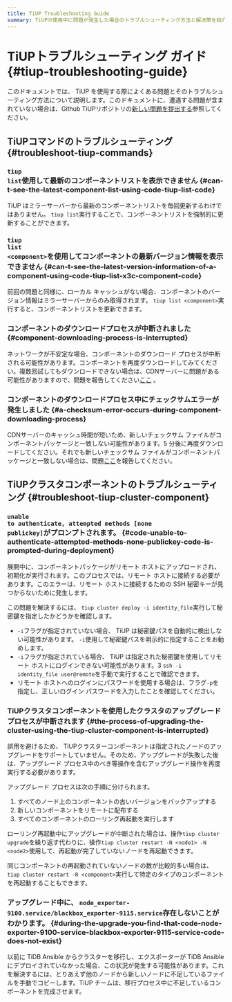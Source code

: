 ```yaml
---
title: TiUP Troubleshooting Guide
summary: TiUPの使用中に問題が発生した場合のトラブルシューティング方法と解決策を紹介します。
---
```


# TiUPトラブルシューティング ガイド {#tiup-troubleshooting-guide}

このドキュメントでは、 TiUP を使用する際によくある問題とそのトラブルシューティング方法について説明します。このドキュメントに、遭遇する問題が含まれていない場合は、Github TiUPリポジトリの[新しい問題を提出する](https://github.com/pingcap/tiup/issues)参照してください。

## TiUPコマンドのトラブルシューティング {#troubleshoot-tiup-commands}

### <code>tiup list</code>使用して最新のコンポーネントリストを表示できません {#can-t-see-the-latest-component-list-using-code-tiup-list-code}

TiUP はミラーサーバーから最新のコンポーネントリストを毎回更新するわけではありません。 `tiup list`実行することで、コンポーネントリストを強制的に更新することができます。

### <code>tiup list &lt;component&gt;</code>を使用してコンポーネントの最新バージョン情報を表示できません {#can-t-see-the-latest-version-information-of-a-component-using-code-tiup-list-x3c-component-code}

前回の問題と同様に、ローカル キャッシュがない場合、コンポーネントのバージョン情報はミラーサーバーからのみ取得されます。 `tiup list <component>`実行すると、コンポーネントリストを更新できます。

### コンポーネントのダウンロードプロセスが中断されました {#component-downloading-process-is-interrupted}

ネットワークが不安定な場合、コンポーネントのダウンロード プロセスが中断される可能性があります。コンポーネントを再度ダウンロードしてみてください。複数回試してもダウンロードできない場合は、CDNサーバーに問題がある可能性がありますので、問題を報告してください[ここ](https://github.com/pingcap/tiup/issues) 。

### コンポーネントのダウンロードプロセス中にチェックサムエラーが発生しました {#a-checksum-error-occurs-during-component-downloading-process}

CDNサーバーのキャッシュ時間が短いため、新しいチェックサム ファイルがコンポーネントパッケージと一致しない可能性があります。5 分後に再度ダウンロードしてください。それでも新しいチェックサム ファイルがコンポーネントパッケージと一致しない場合は、問題[ここ](https://github.com/pingcap/tiup/issues)を報告してください。

## TiUPクラスタコンポーネントのトラブルシューティング {#troubleshoot-tiup-cluster-component}

### <code>unable to authenticate, attempted methods [none publickey]</code>がプロンプトされます。 {#code-unable-to-authenticate-attempted-methods-none-publickey-code-is-prompted-during-deployment}

展開中に、コンポーネントパッケージがリモート ホストにアップロードされ、初期化が実行されます。このプロセスでは、リモート ホストに接続する必要があります。このエラーは、リモート ホストに接続するための SSH 秘密キーが見つからないために発生します。

この問題を解決するには、 `tiup cluster deploy -i identity_file`実行して秘密鍵を指定したかどうかを確認します。

-   `-i`フラグが指定されていない場合、 TiUP は秘密鍵パスを自動的に検出しない可能性があります。 `-i`使用して秘密鍵パスを明示的に指定することをお勧めします。
-   `-i`フラグが指定されている場合、 TiUP は指定された秘密鍵を使用してリモート ホストにログインできない可能性があります。3 `ssh -i identity_file user@remote`を手動で実行することで確認できます。
-   リモート ホストへのログインにパスワードを使用する場合は、フラグ`-p`を指定し、正しいログイン パスワードを入力したことを確認してください。

### TiUPクラスタコンポーネントを使用したクラスタのアップグレード プロセスが中断されます {#the-process-of-upgrading-the-cluster-using-the-tiup-cluster-component-is-interrupted}

誤用を避けるため、 TiUPクラスターコンポーネントは指定されたノードのアップグレードをサポートしていません。そのため、アップグレードが失敗した後は、アップグレード プロセス中のべき等操作を含むアップグレード操作を再度実行する必要があります。

アップグレード プロセスは次の手順に分けられます。

1.  すべてのノード上のコンポーネントの古いバージョンをバックアップする
2.  新しいコンポーネントをリモートに配布する
3.  すべてのコンポーネントのローリング再起動を実行します

ローリング再起動中にアップグレードが中断された場合は、操作`tiup cluster upgrade`を繰り返す代わりに、操作`tiup cluster restart -N <node1> -N <node2>`使用して、再起動が完了していないノードを再起動できます。

同じコンポーネントの再起動されていないノードの数が比較的多い場合は、 `tiup cluster restart -R <component>`実行して特定のタイプのコンポーネントを再起動することもできます。

### アップグレード中に、 <code>node_exporter-9100.service/blackbox_exporter-9115.service</code>存在しないことがわかります。 {#during-the-upgrade-you-find-that-code-node-exporter-9100-service-blackbox-exporter-9115-service-code-does-not-exist}

以前に TiDB Ansible からクラスターを移行し、エクスポーターが TiDB Ansible にデプロイされていなかった場合、この状況が発生する可能性があります。これを解決するには、とりあえず他のノードから新しいノードに不足しているファイルを手動でコピーします。TiUP チームは、移行プロセス中に不足しているコンポーネントを完成させます。
